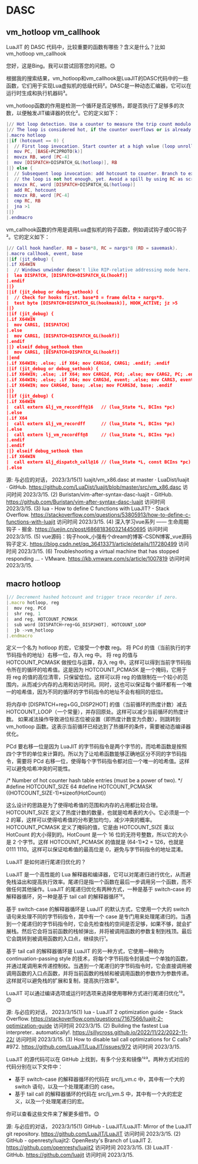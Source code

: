 # DASC

## vm_hotloop vm_callhook
LuaJIT 的 DASC 代码中，比较重要的函数有哪些？含义是什么？比如 vm_hotloop vm_callhook

您好，这是Bing。我可以尝试回答您的问题。😊

根据我的搜索结果，vm_hotloop和vm_callhook是LuaJIT的DASC代码中的一些函数，它们用于实现Lua虚拟机的低级代码²。DASC是一种动态汇编器，它可以在运行时生成和执行机器码³。

vm_hotloop函数的作用是检测一个循环是否足够热，即是否执行了足够多的次数，以便触发JIT编译器的优化²。它的定义如下：

```lua
|// Hot loop detection. Use a counter to measure the trip count modulo 2^16.
|// The loop is considered hot, if the counter overflows or is already hot.
|.macro hotloop
||if (hotcount == 0) {
|  // First loop invocation. Start counter at a high value (loop unroll factor).
|  mov PC, [BASE+PC2PROTO(k)]
|  movzx RB, word [PC-4]
|  mov [DISPATCH+DISPATCH_GL(hotloop)], RB
||} else {
|  // Subsequent loop invocation: add hotcount to counter. Branch to exit if
|  // the loop is not hot enough, yet. Avoid a spill by using RC as scratch.
|  movzx RC, word [DISPATCH+DISPATCH_GL(hotloop)]
|  add RC, hotcount
|  movzx RB, word [PC-4]
|  cmp RC, RB
|  jna >1
||}
|.endmacro
```

vm_callhook函数的作用是调用Lua虚拟机的钩子函数，例如调试钩子或GC钩子²。它的定义如下：

```lua
|// Call hook handler. RB = base*8, RC = nargs*8 (RD = savemask).
|.macro callhook, event, base
||if (jit_debug) {
|.if X64WIN
|  // Windows unwinder doesn't like RIP-relative addressing mode here. :-/
|  lea DISPATCH, [DISPATCH+DISPATCH_GL(hookf)]
|.endif
||}
||if (jit_debug or debug_sethook) {
|  // Check for hooks first. base*8 = frame delta + nargs*8.
|  test byte [DISPATCH+DISPATCH_GL(hookmask)], HOOK_ACTIVE; jz >5
||}
||if (jit_debug) {
|.if X64WIN
|  mov CARG1, [DISPATCH]
|.else
|  mov CARG1, [DISPATCH+DISPATCH_GL(hookf)]
|.endif
||} elseif debug_sethook then
|  mov CARG1, [DISPATCH+DISPATCH_GL(hookf)]
||end
|.if X64WIN; .else; .if X64; mov CARG1d, CARG1; .endif; .endif
||if (jit_debug or debug_sethook) {
|.if X64WIN; .else; .if X64; mov CARG2d, PCd; .else; mov CARG2, PC; .endif; .endif
|.if X64WIN; .else; .if X64; mov CARG3d, event; .else; mov CARG3, event; .endif; .endif
|.if X64WIN; mov CARG4d, base; .else; mov FCARG3d, base; .endif
||}
||if (jit_debug) {
|.if X64WIN
|  call extern &lj_vm_recordff@16	// (lua_State *L, BCIns *pc)
|.else
|.if X64
|  call extern &lj_vm_recordff		// (lua_State *L, BCIns *pc)
|.else
|  call extern lj_vm_recordff@8		// (lua_State *L, BCIns *pc)
|.endif
|.endif
||} elseif debug_sethook then
|.if X64WIN
|  call extern &lj_dispatch_call@16	// (lua_State *L, const BCIns *pc)
|.else
```
源: 与必应的对话， 2023/3/15(1) luajit/vm_x86.dasc at master · LuaDist/luajit · GitHub. https://github.com/LuaDist/luajit/blob/master/src/vm_x86.dasc 访问时间 2023/3/15.
(2) Buristan/vim-after-syntax-dasc-luajit - GitHub. https://github.com/Buristan/vim-after-syntax-dasc-luajit 访问时间 2023/3/15.
(3) lua - How to define C functions with LuaJIT? - Stack Overflow. https://stackoverflow.com/questions/53805913/how-to-define-c-functions-with-luajit 访问时间 2023/3/15.
(4) 深入学习vue系列 —— 生命周期钩子 - 掘金. https://juejin.cn/post/6868183603214450695 访问时间 2023/3/15.
(5) vue源码：钩子hook_小强有个dream的博客-CSDN博客_vue源码钩子定义. https://blog.csdn.net/qq_36413371/article/details/117280499 访问时间 2023/3/15.
(6) Troubleshooting a virtual machine that has stopped responding ... - VMware. https://kb.vmware.com/s/article/1007819 访问时间 2023/3/15.

## macro hotloop

```js
|// Decrement hashed hotcount and trigger trace recorder if zero.
|.macro hotloop, reg
|  mov reg, PCd
|  shr reg, 1
|  and reg, HOTCOUNT_PCMASK
|  sub word [DISPATCH+reg+GG_DISP2HOT], HOTCOUNT_LOOP
|  jb ->vm_hotloop
|.endmacro
```

定义一个名为 hotloop 的宏，它接受一个参数 reg。
将 PCd 的值（当前执行的字节码指令的地址）右移一位，存入 reg 中。
将 reg 的值与 HOTCOUNT_PCMASK 做按位与运算，存入 reg 中。这样可以得到当前字节码指令所在的循环的哈希值。这是因为 HOTCOUNT_PCMASK 是一个掩码，它用于将 reg 的值的高位清零，只保留低位。这样可以将 reg 的值限制在一个较小的范围内，从而减少内存的占用和访问时间。同时，这也可以保证每个循环都有一个唯一的哈希值，因为不同的循环的字节码指令的地址不会有相同的低位。

将内存中 [DISPATCH+reg+GG_DISP2HOT] 的值（当前循环的热度计数）减去 HOTCOUNT_LOOP（一个常量），并存回原处。这样可以减少当前循环的热度计数。
如果减法操作导致进位标志位被设置（即热度计数变为负数），则跳转到 vm_hotloop 函数。这表示当前循环已经达到了热循环的条件，需要被动态编译器优化。

PCd 要右移一位是因为 LuaJIT 的字节码指令是两个字节的，而哈希函数是按照四个字节的单位来计算的。所以为了让哈希函数能够正确地区分不同的字节码指令，需要将 PCd 右移一位，使得每个字节码指令都对应一个唯一的哈希值。这样可以避免哈希冲突的可能性。

/* Number of hot counter hash table entries (must be a power of two). */
#define HOTCOUNT_SIZE		64
#define HOTCOUNT_PCMASK		((HOTCOUNT_SIZE-1)*sizeof(HotCount))

这么设计的思路是为了使得哈希值的范围和内存的占用都比较合理。HOTCOUNT_SIZE 定义了热度计数的数量，也就是哈希表的大小。它必须是一个 2 的幂，这样可以使得哈希值的分布更加均匀，减少冲突的概率。HOTCOUNT_PCMASK 定义了掩码的值，它是由 HOTCOUNT_SIZE 乘以 HotCount 的大小得到的。HotCount 是一个 16 位的无符号整数，所以它的大小是 2 个字节。这样 HOTCOUNT_PCMASK 的值就是 (64-1)*2 = 126，也就是 0111 1110。这样可以保证哈希值的最高位是 0，避免与字节码指令的地址混淆。

LuaJIT 是如何进行尾递归优化的？

LuaJIT 是一个高性能的 Lua 解释器和编译器，它可以对尾递归进行优化，从而避免栈溢出和提高执行效率。尾递归是指一个函数在最后一步调用另一个函数，而不做任何其他操作。LuaJIT 的尾递归优化有两种方式，一种是基于 switch-case 的解释器循环，另一种是基于 tail call 的解释器循环¹²。

基于 switch-case 的解释器循环是 LuaJIT 的默认方式，它使用一个大的 switch 语句来处理不同的字节码指令，其中有一个 case 是专门用来处理尾递归的。当遇到一个尾递归的字节码指令时，它会先检查栈的空间是否足够，如果不够，就会扩展栈。然后它会将当前函数的栈帧弹出，并将被调用函数的参数复制到栈顶。最后它会跳转到被调用函数的入口点，继续执行¹。

基于 tail call 的解释器循环是 LuaJIT 的另一种方式，它使用一种称为 continuation-passing style 的技术，将每个字节码指令封装成一个单独的函数，并通过尾调用来传递控制权。当遇到一个尾递归的字节码指令时，它会直接调用被调用函数的入口点函数，并将当前函数的栈帧和被调用函数的参数作为参数传递。这样就可以避免栈的扩展和复制，提高执行效率²。

LuaJIT 可以通过编译选项或运行时选项来选择使用哪种方式进行尾递归优化¹³。😊

源: 与必应的对话， 2023/3/15(1) lua - LuaJIT 2 optimization guide - Stack Overflow. https://stackoverflow.com/questions/7167566/luajit-2-optimization-guide 访问时间 2023/3/15.
(2) Building the fastest Lua interpreter.. automatically!. https://sillycross.github.io/2022/11/22/2022-11-22/ 访问时间 2023/3/15.
(3) How to disable tail call optimizations for C calls? #972. https://github.com/LuaJIT/LuaJIT/issues/972 访问时间 2023/3/15.

LuaJIT 的源代码可以在 GitHub 上找到，有多个分支和镜像¹²³。两种方式对应的代码分别在以下文件中：

- 基于 switch-case 的解释器循环的代码在 src/lj_vm.c 中，其中有一个大的 switch 语句，以及一个处理尾递归的 case。
- 基于 tail call 的解释器循环的代码在 src/lj_vm.S 中，其中有一个大的宏定义，以及一个处理尾递归的宏。

你可以查看这些文件来了解更多细节。😊

源: 与必应的对话， 2023/3/15(1) GitHub - LuaJIT/LuaJIT: Mirror of the LuaJIT git repository. https://github.com/LuaJIT/LuaJIT 访问时间 2023/3/15.
(2) GitHub - openresty/luajit2: OpenResty's Branch of LuaJIT 2. https://github.com/openresty/luajit2 访问时间 2023/3/15.
(3) LuaJIT · GitHub. https://github.com/luajit 访问时间 2023/3/15.